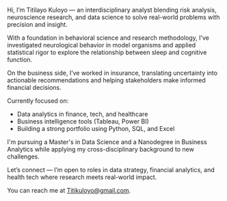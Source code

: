 
 Hi, I’m Titilayo Kuloyo — an interdisciplinary analyst blending risk analysis, neuroscience research, and data science to solve real-world problems with precision and insight.

With a foundation in behavioral science and research methodology, I’ve investigated neurological behavior in model organisms and applied statistical rigor to explore the relationship between sleep and cognitive function.

 On the business side, I’ve worked in insurance, translating uncertainty into actionable recommendations and helping stakeholders make informed financial decisions.

Currently focused on:
- Data analytics in finance, tech, and healthcare
- Business intelligence tools (Tableau, Power BI)
- Building a strong portfolio using Python, SQL, and Excel

 I'm pursuing a Master's in Data Science and a Nanodegree in Business Analytics while applying my cross-disciplinary background to new challenges.

Let’s connect — I’m open to roles in data strategy, financial analytics, and health tech where research meets real-world impact.

You can reach me at Titikuloyo@gmail.com.

<!---
Tye-tee/Tye-tee is a ✨ special ✨ repository because its `README.md` (this file) appears on your GitHub profile.
You can click the Preview link to take a look at your changes.
--->
